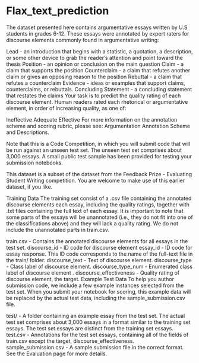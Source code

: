 # Flax_text_prediction

The dataset presented here contains argumentative essays written by U.S students in grades 6-12. These essays were annotated by expert raters for discourse elements commonly found in argumentative writing:

Lead - an introduction that begins with a statistic, a quotation, a description, or some other device to grab the reader’s attention and point toward the thesis
Position - an opinion or conclusion on the main question
Claim - a claim that supports the position
Counterclaim - a claim that refutes another claim or gives an opposing reason to the position
Rebuttal - a claim that refutes a counterclaim
Evidence - ideas or examples that support claims, counterclaims, or rebuttals.
Concluding Statement - a concluding statement that restates the claims
Your task is to predict the quality rating of each discourse element. Human readers rated each rhetorical or argumentative element, in order of increasing quality, as one of:

Ineffective
Adequate
Effective
For more information on the annotation scheme and scoring rubric, please see: Argumentation Annotation Scheme and Descriptions.

Note that this is a Code Competition, in which you will submit code that will be run against an unseen test set. The unseen test set comprises about 3,000 essays. A small public test sample has been provided for testing your submission notebooks.

This dataset is a subset of the dataset from the Feedback Prize - Evaluating Student Writing competition. You are welcome to make use of this earlier dataset, if you like.

Training Data
The training set consist of a .csv file containing the annotated discourse elements each essay, including the quality ratings, together with .txt files containing the full text of each essay. It is important to note that some parts of the essays will be unannotated (i.e., they do not fit into one of the classifications above) and they will lack a quality rating. We do not include the unannotated parts in train.csv.

train.csv - Contains the annotated discourse elements for all essays in the test set.
discourse_id - ID code for discourse element
essay_id - ID code for essay response. This ID code corresponds to the name of the full-text file in the train/ folder.
discourse_text - Text of discourse element.
discourse_type - Class label of discourse element.
discourse_type_num - Enumerated class label of discourse element .
discourse_effectiveness - Quality rating of discourse element, the target.
Example Test Data
To help you author submission code, we include a few example instances selected from the test set. When you submit your notebook for scoring, this example data will be replaced by the actual test data, including the sample_submission.csv file.

test/ - A folder containing an example essay from the test set. The actual test set comprises about 3,000 essays in a format similar to the training set essays. The test set essays are distinct from the training set essays.
test.csv - Annotations for the test set essays, containing all of the fields of train.csv except the target, discourse_effectiveness.
sample_submission.csv - A sample submission file in the correct format. See the Evaluation page for more details.

